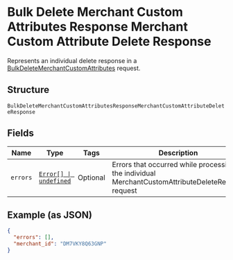 
# Bulk Delete Merchant Custom Attributes Response Merchant Custom Attribute Delete Response

Represents an individual delete response in a [BulkDeleteMerchantCustomAttributes](../api/merchant-custom-attributes.md#bulk-delete-merchant-custom-attributes)
request.

## Structure

`BulkDeleteMerchantCustomAttributesResponseMerchantCustomAttributeDeleteResponse`

## Fields

| Name | Type | Tags | Description |
|  --- | --- | --- | --- |
| `errors` | [`Error[] \| undefined`](../models/error.md) | Optional | Errors that occurred while processing the individual MerchantCustomAttributeDeleteRequest request |

## Example (as JSON)

```json
{
  "errors": [],
  "merchant_id": "DM7VKY8Q63GNP"
}
```

